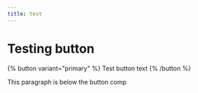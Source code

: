 ```yaml
---
title: test
---
```

# Testing button

{% button variant="primary" %}
Test button text
{% /button %}

This paragraph is below the button comp
